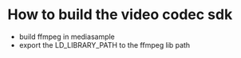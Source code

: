 # How to build the video codec sdk
- build ffmpeg in mediasample
- export the LD_LIBRARY_PATH to the ffmpeg lib path

